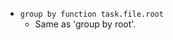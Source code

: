 <!-- placeholder to force blank line before included text -->

- ``group by function task.file.root``
    - Same as 'group by root'.


<!-- placeholder to force blank line after included text -->

